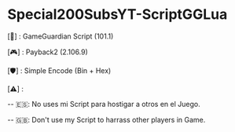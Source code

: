 # Special200SubsYT-ScriptGGLua
[🔰] : GameGuardian Script (101.1)

[🎮] : Payback2 (2.106.9)

[🛡️] : Simple Encode (Bin + Hex)

[⚠️] :

-- 🇪🇸: No uses mi Script para hostigar a otros en el Juego.

-- 🇬🇧: Don't use my Script to harrass other players in Game.
